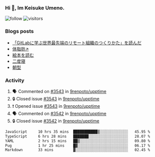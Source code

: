 ### Hi 👋, Im Keisuke Umeno.

<!--
**9renpoto/9renpoto** is a ✨ _special_ ✨ repository because its `README.md` (this file) appears on your GitHub profile.

Here are some ideas to get you started:

- 🔭 I’m currently working on ...
- 🌱 I’m currently learning ...
- 👯 I’m looking to collaborate on ...
- 🤔 I’m looking for help with ...
- 💬 Ask me about ...
- 📫 How to reach me: ...
- 😄 Pronouns: ...
- ⚡ Fun fact: ...
-->

![follow](https://img.shields.io/github/followers/9renpoto?label=Follow&style=social)
![visitors](https://komarev.com/ghpvc/?username=9renpoto&label=Profile%20views&color=0e75b6&style=flat)

### Blogs posts

<!-- BLOG-POST-LIST:START -->
- [「GitLabに学ぶ世界最先端のリモート組織のつくりかた」を読んだ](https://9renpoto.win/entry/2024/09/10/remote_organization)
- [体脂肪↗](https://9renpoto.win/entry/2024/08/12/gaining_fat)
- [絵本を読む](https://9renpoto.win/entry/2024/07/26/picture_book)
- [二度寝](https://9renpoto.win/entry/2024/07/18/going_back_to_sleep)
- [朝型](https://9renpoto.win/entry/2024/05/29/im-an-early)
<!-- BLOG-POST-LIST:END -->

### Activity

<!--START_SECTION:activity-->
1. 🗣 Commented on [#3543](https://github.com/9renpoto/upptime/issues/3543#issuecomment-2395281185) in [9renpoto/upptime](https://github.com/9renpoto/upptime)
2. 🔒 Closed issue [#3543](https://github.com/9renpoto/upptime/issues/3543) in [9renpoto/upptime](https://github.com/9renpoto/upptime)
3. ❗ Opened issue [#3543](https://github.com/9renpoto/upptime/issues/3543) in [9renpoto/upptime](https://github.com/9renpoto/upptime)
4. 🗣 Commented on [#3542](https://github.com/9renpoto/upptime/issues/3542#issuecomment-2395240562) in [9renpoto/upptime](https://github.com/9renpoto/upptime)
5. 🔒 Closed issue [#3542](https://github.com/9renpoto/upptime/issues/3542) in [9renpoto/upptime](https://github.com/9renpoto/upptime)
<!--END_SECTION:activity-->

<!--START_SECTION:waka-->

```txt
JavaScript     10 hrs 35 mins  ███████████▒░░░░░░░░░░░░░   45.95 %
TypeScript     6 hrs 28 mins   ███████░░░░░░░░░░░░░░░░░░   28.07 %
YAML           2 hrs 15 mins   ██▒░░░░░░░░░░░░░░░░░░░░░░   09.80 %
Pug            1 hr 25 mins    █▓░░░░░░░░░░░░░░░░░░░░░░░   06.17 %
Markdown       33 mins         ▓░░░░░░░░░░░░░░░░░░░░░░░░   02.45 %
```

<!--END_SECTION:waka-->
